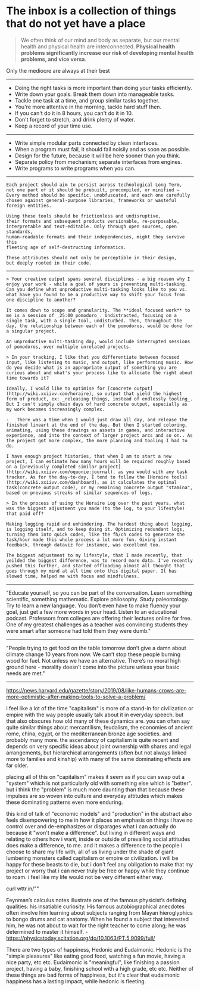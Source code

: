 # The inbox is a collection of things that do not yet have a place

>We often think of our mind and body as separate, but our mental health and physical health are interconnected. **Physical health problems significantly increase our risk of developing mental health problems, and vice versa**.

Only the mediocre are always at their best

----------------------------------

-   Doing the right tasks is more important than doing your tasks efficiently.
-   Write down your goals. Break them down into manageable tasks.
-   Tackle one task at a time, and group similar tasks together.
-   You're more attentive in the morning, tackle hard stuff then.
-   If you can't do it in 8 hours, you can't do it in 10.
-   Don't forget to stretch, and drink plenty of water.
-   Keep a record of your time use.

----

-   Write simple modular parts connected by clean interfaces.
-   When a program must fail, it should fail noisily and as soon as possible.
-   Design for the future, because it will be here sooner than you think.
-   Separate policy from mechanism; separate interfaces from engines.
-   Write programs to write programs when you can.

---

```
Each project should aim to persist across technological Long Term, 
not one part of it should be prebuilt, precompiled, or minified — 
Every method should be specific, unobfuscated, and each one carefully 
chosen against general-purpose libraries, frameworks or wasteful foreign entities.

Using these tools should be frictionless and undisruptive, 
their formats and subsequent products versionable, re-purposable, 
interpretable and text-editable. Only through open sources, open standards, 
human-readable formats and their independencies, might they survive this 
fleeting age of self-destructing informatics.

These attributes should not only be perceptible in their design, 
but deeply rooted in their code.
```

---

```
> Your creative output spans several disciplines - a big reason why I enjoy your work - while a goal of yours is preventing multi-tasking. Can you define what unproductive multi-tasking looks like to you vs. what have you found to be a productive way to shift your focus from one discipline to another?

It comes down to scope and granularity. The **ideal focused work** to me is a session of _25:00 pomodoro_. Undistracted, focusing on a single task, with a single tool, undisturbed. Then, throughout the day, the relationship between each of the pomodoros, would be done for a singular project.

An unproductive multi-tasking day, would include interrupted sessions of pomodoros, over multiple unrelated projects.

> In your tracking, I like that you differentiate between focused input, like listening to music, and output, like performing music. How do you decide what is an appropriate output of something you are curious about and what's your process like to allocate the right about time towards it?

Ideally, I would like to optimise for [concrete output](http://wiki.xxiivv.com/horaire), so output that yield the highest form of product, ex: _releasing things, instead of endlessly tooling_. But I can't simply chain days of hard concrete output, especially as my work becomes increasingly complex.

-   There was a time when I would just draw all day, and release the finished lineart at the end of the day. But then I started coloring, animating, using these drawings as assets in games, and interactive experience, and into the context of larger project arcs and so on.. As the project got more complex, the more planning and tooling I had to do.

I have enough project histories, that when I am to start a new project, I can estimate how many hours will be required roughly based on a [previously completed similar project](http://wiki.xxiivv.com/oquonie:journal), as you would with any task tracker. As for the day-to-day, I tend to follow the [Horaire tools](http://wiki.xxiivv.com/dashboard), as it calculates the optimal task(concrete output code), or my remaining concrete output "stamina", based on previous streaks of similar sequences of logs.

> In the process of using the Horaire Log over the past years, what was the biggest adjustment you made (to the log, to your lifestyle) that paid off?

Making logging rapid and unhindering. The hardest thing about logging, is logging itself, and to keep doing it. Optimizing redundant logs, turning them into quick codes, like the fh/ch codes to generate the task/hour made this whole process a lot more fun. Giving instant feedback, through dataviz for instance, was excellent too.

The biggest adjustment to my lifestyle, that I made recently, that yeilded the biggest difference, was to record more data. I've recently pushed this further, and started offloading almost all thought that goes through my mind at all time onto this digital paper. It has slowed time, helped me with focus and mindfulness.
```

---

"Educate yourself, so you can be part of the conversation. Learn something scientific, something mathematic. Explore philosophy. Study paleontology. Try to learn a new language. You don’t even have to make fluency your goal, just get a few more words in your head. Listen to an educational podcast. Professors from colleges are offering their lectures online for free. One of my greatest challenges as a teacher was convincing students they were smart after someone had told them they were dumb."

---

"People trying to get food on the table tomorrow don’t give a damn about climate change 10 years from now. We can’t stop these people burning wood for fuel. Not unless we have an alternative. There’s no moral high ground here - morality doesn’t come into the picture unless your basic needs are met."

---

https://news.harvard.edu/gazette/story/2019/08/like-humans-crows-are-more-optimistic-after-making-tools-to-solve-a-problem/

i feel like a lot of the time "capitalism" is more of a stand-in for civilization or empire with the way people usually talk about it in everyday speech. but that also obscures how old many of these dynamics are. you can often say quite similar things about mercantilism, feudalism, the economies of ancient rome, china, egypt, or the mediterranean bronze age societies. and probably many more. the ascendancy of capitalism is quite recent and depends on very specific ideas about joint ownership with shares and legal arrangements, but hierarchical arrangements (often but not always linked more to families and kinship) with many of the same dominating effects are far older.

placing all of this on "capitalism" makes it seem as if you can swap out a "system" which is not particularly old with something else which is "better". but i think the "problem" is much more daunting than that because these impulses are so woven into culture and everyday attitudes which makes these dominating patterns even more enduring.

this kind of talk of "economic models" and "production" in the abstract also feels disempowering to me in how it places an emphasis on things i have no control over and de-emphasizes or disparages what i can actually do because it "won't make a difference". but living in different ways and relating to others how i want, inside or outside of prevailing social attitudes does make a difference, to me. and it makes a difference to the people i choose to share my life with, all of us living under the shade of giant lumbering monsters called capitalism or empire or civilization. i will be happy for these beasts to die, but i don't feel any obligation to make that my project or worry that i can never truly be free or happy while they continue to roam. i feel like my life would not be very different either way.

curl wttr.in/"<Melbourne>"

Feynman’s calculus notes illustrate one of the famous physicist’s defining qualities: his insatiable curiosity. His famous autobiographical anecdotes often involve him learning about subjects ranging from Mayan hieroglyphics to bongo drums and cat anatomy. When he found a subject that interested him, he was not about to wait for the right teacher to come along; he was determined to master it himself. - https://physicstoday.scitation.org/do/10.1063/PT.5.9099/full/

There are two types of happiness, Hedonic and Eudaimonic. Hedonic is the "simple pleasures" like eating good food, watching a fun movie, having a nice party, etc etc. Eudaimonic is "meaningful", like finishing a passion project, having a baby, finishing school with a high grade, etc etc. Neither of these things are bad forms of happiness, but it's clear that eudaimonic happiness has a lasting impact, while hedonic is fleeting.
